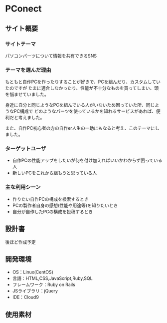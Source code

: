 # PConect

## サイト概要

### サイトテーマ
​パソコンパーツについて情報を共有できるSNS

### テーマを選んだ理由
​もともと自作PCを作ったりすることが好きで、PCを組んだり、カスタムしていたのですが
たまに適合しなかったり、性能が不十分なものを買ってしまい、頭を悩ませていました。

身近に自分と同じようなPCを組んでいる人がいないため困っていた所、同じようなPC構成で
どのようなパーツを使っているかを知れるサービスがあれば、便利だと考えました。

また、自作PC初心者の方の自作er人生の一助にもなると考え、このテーマにしました。

### ターゲットユーザ
* 自作PCの性能アップをしたいが何を付け加えればいいかわからず困っている人
* 新しいPCをこれから組もうと思っている人

### 主な利用シーン
* 作りたい自作PCの構成を検索するとき
* PCの製作者自身の感想(性能や用途等)を知りたいとき
* 自分が自作したPCの構成を投稿するとき

## 設計書
​後ほど作成予定

## 開発環境
- OS：Linux(CentOS)
- 言語：HTML,CSS,JavaScript,Ruby,SQL
- フレームワーク：Ruby on Rails
- JSライブラリ：jQuery
- IDE：Cloud9
​
## 使用素材
